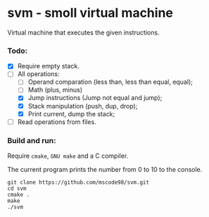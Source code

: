# svm - smoll virtual machine

Virtual machine that executes the given instructions.

### Todo:
- [x] Require empty stack.
- [ ] All operations:
  - [ ] Operand comparation (less than, less than equal, equal);
  - [ ] Math (plus, minus)
  - [x] Jump instructions (Jump not equal and jump);
  - [x] Stack manipulation (push, dup, drop);
  - [x] Print current, dump the stack;
- [ ] Read operations from files.

### Build and run:

Require `cmake`, `GNU make` and a C compiler.

The current program prints the number from 0 to 10 to the console.

```console
git clone https://github.com/mscode98/svm.git
cd svm
cmake .
make
./svm
```